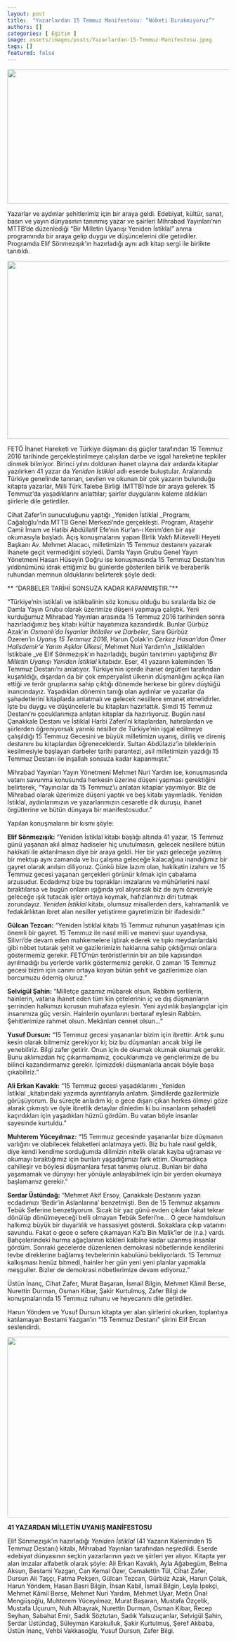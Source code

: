```yaml
---
layout: post
title:  "Yazarlardan 15 Temmuz Manifestosu: “Nöbeti Bırakmıyoruz”"
authors: []
categories: [ Eğitim ]
image: assets/images/posts/Yazarlardan-15-Temmuz-Manifestosu.jpeg
tags: []
featured: false
---
```

<img class="alignnone wp-image-1729" src="http://128.199.62.132/wp-content/uploads/2017/07/Yazarlardan-15-Temmuz-Manifestosu.jpeg" alt="" width="582" height="306" srcset="https://blog.damlayayinevi.com.tr/wp-content/uploads/2017/07/Yazarlardan-15-Temmuz-Manifestosu.jpeg 960w, https://blog.damlayayinevi.com.tr/wp-content/uploads/2017/07/Yazarlardan-15-Temmuz-Manifestosu-300x158.jpeg 300w, https://blog.damlayayinevi.com.tr/wp-content/uploads/2017/07/Yazarlardan-15-Temmuz-Manifestosu-768x404.jpeg 768w" sizes="(max-width: 582px) 100vw, 582px" />

Yazarlar ve aydınlar şehitlerimiz için bir araya geldi. Edebiyat, kültür, sanat, basın ve yayın dünyasının tanınmış yazar ve şairleri Mihrabad Yayınları’nın MTTB’de düzenlediği “Bir Milletin Uyanışı Yeniden İstiklal” anma programında bir araya gelip duygu ve düşüncelerini dile getirdiler. Programda Elif Sönmezışık’ın hazırladığı aynı adlı kitap sergi ile birlikte tanıtıldı.

<img class="alignnone wp-image-1730" src="http://128.199.62.132/wp-content/uploads/2017/07/hasan-huseyin-dogru-1024x681.jpeg" alt="" width="610" height="405" srcset="https://blog.damlayayinevi.com.tr/wp-content/uploads/2017/07/hasan-huseyin-dogru-1024x681.jpeg 1024w, https://blog.damlayayinevi.com.tr/wp-content/uploads/2017/07/hasan-huseyin-dogru-300x199.jpeg 300w, https://blog.damlayayinevi.com.tr/wp-content/uploads/2017/07/hasan-huseyin-dogru-768x511.jpeg 768w, https://blog.damlayayinevi.com.tr/wp-content/uploads/2017/07/hasan-huseyin-dogru.jpeg 1080w" sizes="(max-width: 610px) 100vw, 610px" /> 

FETÖ İhanet Hareketi ve Türkiye düşmanı dış güçler tarafından 15 Temmuz 2016 tarihinde gerçekleştirilmeye çalışılan darbe ve işgal hareketine tepkiler dinmek bilmiyor. Birinci yılını dolduran ihanet olayına dair ardarda kitaplar yazılırken 41 yazar da _Yeniden İstiklal_ adlı eserde buluştular. Aralarında Türkiye genelinde tanınan, sevilen ve okunan bir çok yazarın bulunduğu kitapta yazarlar, Milli Türk Talebe Birliği (MTTB)’nde bir araya gelerek 15 Temmuz’da yaşadıklarını anlattılar; şairler duygularını kaleme aldıkları şiirlerle dile getirdiler.

Cihat Zafer’in sunuculuğunu yaptığı _Yeniden İstiklal _Programı, Cağaloğlu’nda MTTB Genel Merkezi’nde gerçekleşti. Program, Ataşehir Camii İmam ve Hatibi Abdüllatif Efe’nin Kur’an-ı Kerim’den bir aşir okumasıyla başladı. Açış konuşmalarını yapan Birlik Vakfı Mütevelli Heyeti Başkanı Av. Mehmet Alacacı, milletimizin 15 Temmuz destanını yazarak ihanete geçit vermediğini söyledi. Damla Yayın Grubu Genel Yayın Yönetmeni Hasan Hüseyin Doğru ise konuşmasında 15 Temmuz Destanı’nın yıldönümünü idrak ettiğimiz bu günlerde gösterilen birlik ve beraberlik ruhundan memnun olduklarını belirterek şöyle dedi:

** “DARBELER TARİHİ SONSUZA KADAR KAPANMIŞTIR.”**

“Türkiye’nin istiklali ve istikbalinin söz konusu olduğu bu sıralarda biz de Damla Yayın Grubu olarak üzerimize düşeni yapmaya çalıştık. Yeni kurduğumuz Mihrabad Yayınları arasında 15 Temmuz 2016 tarihinden sonra hazırladığımız beş kitabı kültür hayatımıza kazandırdık. Bunlar Gürbüz Azak’ın _Osmanlı’da İsyanlar İhtilaller ve Darbeler_, Sara Gürbüz Özeren’in _Uyanış 15 Temmuz 2016_, Harun Çolak’ın _Çerkez Hasan’dan Ömer Halisdemir’e Yarım Aşklar Ülkesi_, Mehmet Nuri Yardım’ın _İstiklalden İstikbale _ve Elif Sönmezışık’ın hazırladığı, bugün tanıtımını yaptığımız _Bir Milletin Uyanışı Yeniden İstiklal_ kitabıdır. Eser, 41 yazarın kaleminden 15 Temmuz Destanı’nı anlatıyor. Türkiye’nin içerde ihanet örgütleri tarafından kuşatıldığı, dışardan da bir çok emperyalist ülkenin düşmanlığını açıkça ilan ettiği ve terör gruplarına sahip çıktığı dönemde herkese bir görev düştüğü inancındayız. Yaşadıkları dönemin tanığı olan aydınlar ve yazarlar da şahadetlerini kitaplarda anlatmalı ve gelecek nesillere emanet etmelidirler. İşte bu duygu ve düşüncelerle bu kitapları hazırlattık. Şimdi 15 Temmuz Destanı’nı çocuklarımıza anlatan kitaplar da hazırlıyoruz. Bugün nasıl Çanakkale Destanı ve İstiklal Harbi Zaferi’ni kitaplardan, hatıralardan ve şiirlerden öğreniyorsak yarınki nesiller de Türkiye’nin işgal edilmeye çalışıldığı 15 Temmuz Gecesini ve büyük milletimizn uyanış, diriliş ve direniş destanını bu kitaplardan öğreneceklerdir. Sultan Abdülaziz’in bileklerinin kesilmesiyle başlayan darbeler tarihi parantezi, asil milletimizin yazdığı 15 Temmuz Destanı ile inşallah sonsuza kadar kapanmıştır.”

Mihrabad Yayınları Yayın Yönetmeni Mehmet Nuri Yardım ise, konuşmasında vatanı savunma konusunda herkesin üzerine düşeni yapması gerektiğini belirterek, “Yayıncılar da 15 Temmuz’u anlatan kitaplar yayımlıyor. Biz de Mihrabad olarak üzerimize düşeni yaptık ve beş kitabı yayımladık. Yeniden İstiklal, aydınlarımızın ve yazarlarımızın cesaretle dik duruşu, ihanet örgütlerine ve bütün dünyaya bir manifestosudur.”

Yapılan konuşmaların bir kısmı şöyle:

**Elif Sönmezışık:** “Yeniden İstiklal kitabı başlığı altında 41 yazar, 15 Temmuz günü yaşanan akıl almaz hadiseler hiç unutulmasın, gelecek nesillere bütün hakikati ile aktarılmasın diye bir araya geldi. Her bir yazı geleceğe yazılmış bir mektup aynı zamanda ve bu çalışma geleceğe kalacağına inandığımız bir gayret olarak anılsın diliyoruz. Çünkü bize lazım olan, hakikatin izahını ve 15 Temmuz gecesi yaşanan gerçekleri görünür kılmak için çabalama arzusudur. Ecdadımız bize bu toprakları imzalarını ve mühürlerini nasıl bıraktılarsa ve bugün onların ışığında yol alıyorsak biz de aynı özveriyle geleceğe ışık tutacak işler ortaya koymak, hafızlarımızı diri tutmak zorundayız. _Yeniden İstiklal_ kitabı, olumsuz misallerden ders, kahramanlık ve fedakârlıktan ibret alan nesiller yetiştirme gayretimizin bir ifadesidir.”

**Gülcan Tezcan:** “Yeniden İstiklal kitabı 15 Temmuz ruhunun yaşatılması için önemli bir gayret. 15 Temmuz ile nasıl milli ve manevi şuur uyandıysa, Silivri’de devam eden mahkemelere iştirak ederek ve tıpkı meydanlardaki gibi nöbet tutarak şehit ve gazilerimizin haklarına sahip çıktığımızı onlara göstermemiz gerekir. FETÖ’nün teröristlerinin bir an bile kapısından ayrılmadığı bu yerlerde varlık göstermemiz gerekir. O zaman 15 Temmuz gecesi bizim için canını ortaya koyan bütün şehit ve gazilerimize olan borcumuzu ödemiş oluruz.”

**Selvigül Şahin:** “Milletçe gazamız mübarek olsun. Rabbim şerlilerin, hainlerin, vatana ihanet eden tüm kin çetelerinin iç ve dış düşmanların şerrinden halkımızı korusun muhafaza eylesin. Yeni aydınlık başlangıçlar için insanımıza güç versin. Hainlerin oyunlarını bertaraf eylesin Rabbim. Şehitlerimize rahmet olsun. Mekânları cennet olsun&#8230;”

**Yusuf Dursun:** “15 Temmuz gecesi yaşananlar bizim için ibrettir. Artık şunu kesin olarak bilmemiz gerekiyor ki; biz bu düşmanları ancak bilgi ile yenebiliriz. Bilgi zafer getirir. Onun için de okumak okumak okumak gerekir. Bunu aklımızdan hiç çıkarmamamız, çocuklarımıza ve gençlerimize de bu bilinci kazandırmamız gerekir. İçimizdeki düşmanlarla ancak böyle başa çıkabiliriz.”

**Ali Erkan Kavaklı:** “15 Temmuz gecesi yaşadıklarımı _Yeniden İstiklal _kitabındaki yazımda ayrıntılarıyla anlatım. Şimdilerde gazilerimizle görüşüyorum. Bu süreçte anladım ki; o gece dışarı çıkan herkes ölmeyi göze alarak çıkmıştı ve öyle ibretlik detaylar dinledim ki bu insanların şehadeti kaçırdıkları için yaşadıkları hüznü gördüm. Bu vatan böyle insanlar sayesinde kurtuldu.”

**Muhterem Yüceyılmaz:** “15 Temmuz gecesinde yaşananlar bize düşmanın varlığını ve olabilecek felaketleri anlatmaya yetti. Biz bu hale nasıl geldik, diye kendi kendime sorduğumda dilimizin nitelik olarak kayba uğraması ve okumayı bıraktığımız için bunları yaşadığımızı fark ettim. Okumadıkça cahilleşir ve böylesi düşmanlara fırsat tanımış oluruz. Bunları bir daha yaşamamak ve dünyayı her yönüyle anlayabilmek için bir yerden okumaya başlamamız gerekir.”

**Serdar Üstündağ:** “Mehmet Akif Ersoy, Çanakkale Destanını yazan ecdadımızı ‘Bedir’in Aslanlarına’ benzetmişti. Ben de 15 Temmuz akşamını Tebük Seferine benzetiyorum. Sıcak bir yaz günü evden çıkılan fakat tekrar dönülüp dönülmeyeceği belli olmayan Tebük Seferi’ne… O gece hamdolsun halkımız büyük bir duyarlılık ve hassasiyet gösterdi. Sokaklara çıkıp vatanını savundu. Fakat o gece o sefere çıkamayan Ka’b Bin Malik’ler de (r.a.) vardı. Bahçelerindeki hurma ağaçlarının kökleri kalbine kadar uzanmış insanlar gördüm. Sonraki gecelerde düzenlenen demokrasi nöbetlerinde kendilerini tevbe direklerine bağlamış tevbelerinin kabulünü bekliyorlardı. 15 Temmuz kalkışması henüz bitmedi, hainler her gün yeni yeni planlar yapmakla meşguller. Bizler de demokrasi nöbetlerimize devam ediyoruz.”

Üstün İnanç, Cihat Zafer, Murat Başaran, İsmail Bilgin, Mehmet Kâmil Berse, Nurettin Durman, Osman Kibar, Şakir Kurtulmuş, Zafer Bilgi de konuşmalarında 15 Temmuz ruhunu ve heyecanını dile getirdiler.

Harun Yöndem ve Yusuf Dursun kitapta yer alan şiirlerini okurken, toplantıya katılamayan Bestami Yazgan’ın “15 Temmuz Destanı” şiirini Elif Ercan seslendirdi.

<img class="alignnone size-large wp-image-1731" src="http://128.199.62.132/wp-content/uploads/2017/07/elif-sonmezisik-1024x681.jpeg" alt="" width="618" height="411" srcset="https://blog.damlayayinevi.com.tr/wp-content/uploads/2017/07/elif-sonmezisik-1024x681.jpeg 1024w, https://blog.damlayayinevi.com.tr/wp-content/uploads/2017/07/elif-sonmezisik-300x199.jpeg 300w, https://blog.damlayayinevi.com.tr/wp-content/uploads/2017/07/elif-sonmezisik-768x511.jpeg 768w, https://blog.damlayayinevi.com.tr/wp-content/uploads/2017/07/elif-sonmezisik.jpeg 1080w" sizes="(max-width: 618px) 100vw, 618px" /> 

**41 YAZARDAN MİLLETİN UYANIŞ MANİFESTOSU**

Elif Sönmezışık’ın hazırladığı _Yeniden İstiklal_ (41 Yazarın Kaleminden 15 Temmuz Destanı) kitabı, Mihrabad Yayınları tarafından neşredildi. Eserde edebiyat dünyasının seçkin yazarlarının yazı ve şiirleri yer alıyor. Kitapta yer alan imzalar alfabetik olarak şöyle: Ali Erkan Kavaklı, Ayla Ağabegüm, Belma Aksun, Bestami Yazgan, Can Kemal Özer, Cemalettin Tül, Cihat Zafer, Dursun Ali Taşçı, Fatma Pekşen, Gülcan Tezcan, Gürbüz Azak, Harun Çolak, Harun Yöndem, Hasan Basri Bilgin, İhsan Kabil, İsmail Bilgin, Leyla İpekçi, Mehmet Kâmil Berse, Mehmet Nuri Yardım, Mehmet Uyar, Metin Önal Mengüşoğlu, Muhterem Yüceyılmaz, Murat Başaran, Mustafa Özçelik, Mustafa Uçurum, Nuh Albayrak, Nurettin Durman, Osman Kibar, Recep Seyhan, Sabahat Emir, Sadık Söztutan, Sadık Yalsızuçanlar, Selvigül Şahin, Serdar Üstündağ, Süleyman Karakulluk, Şakir Kurtulmuş, Şeref Akbaba, Üstün İnanç, Vehbi Vakkasoğlu, Yusuf Dursun, Zafer Bilgi.